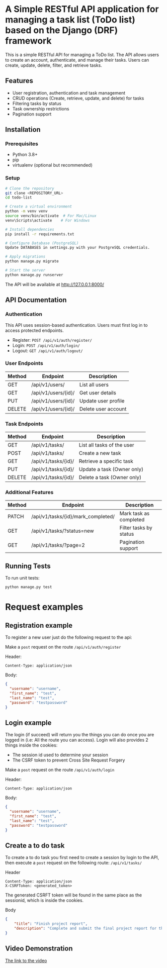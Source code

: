 # A Simple RESTful API application for managing a task list (ToDo list) based on the Django (DRF) framework

This is a simple RESTful API for managing a ToDo list. The API allows users to create an account, authenticate, and manage their tasks. Users can create, update, delete, filter, and retrieve tasks.

## Features
- User registration, authentication and task management
- CRUD operations (Create, retrieve, update, and delete) for tasks
- Filtering tasks by status
- Task ownership restrictions
- Pagination support

## Installation

### Prerequisites
- Python 3.8+
- pip
- virtualenv (optional but recommended)

### Setup
```bash
# Clone the repository
git clone <REPOSITORY_URL>
cd todo-list

# Create a virtual environment
python -m venv venv
source venv/bin/activate  # For Mac/Linux
venv\Scripts\activate    # For Windows

# Install dependencies
pip install -r requirements.txt

# Configure Database (PostgreSQL)
Update DATABASES in settings.py with your PostgreSQL credentials.

# Apply migrations
python manage.py migrate

# Start the server
python manage.py runserver
```
The API will be available at http://127.0.0.1:8000/

## API Documentation

### Authentication
This API uses session-based authentication. Users must first log in to access protected endpoints.
- Register: `POST /api/v1/auth/register/`
- Login: `POST /api/v1/auth/login/` 
- Logout: `GET /api/v1/auth/logout/`

### User Endpoints

| Method       | Endpoint                              | Description         |
| ------------ | ------------------------------------- | ------------------- |
| GET          | /api/v1/users/                        | List all users      |
| GET          | /api/v1/users/{id}/                   | Get user details    |
| PUT          | /api/v1/users/{id}/                   | Update user profile |
| DELETE       | /api/v1/users/{id}/                   | Delete user account |

### Task Endpoints

| Method       | Endpoint                              | Description                    |
| ------------ | ------------------------------------- | ------------------------------ |
| GET          | /api/v1/tasks/                        | List all tasks of the user     |
| POST         | /api/v1/tasks/                        | Create a new task              |
| GET          | /api/v1/tasks/{id}/                   | Retrieve a specific task       |
| PUT          | /api/v1/tasks/{id}/                   | Update a task (Owner only)     |
| DELETE       | /api/v1/tasks/{id}/                   | Delete a task (Owner only)     |

### Additional Features

| Method       | Endpoint                              | Description                    |
| ------------ | ------------------------------------- | ------------------------------ |
| PATCH        | /api/v1/tasks/{id}/mark_completed/    | Mark task as completed         |
| GET          | /api/v1/tasks/?status=new             | Filter tasks by status         |
| GET          | /api/v1/tasks/?page=2                 | Pagination support             |

## Running Tests
To run unit tests:
```bash
python manage.py test
```

# Request examples

## Registration example

To register a new user just do the following request to the api:

Make a `post` request on the route `/api/v1/auth/register`

Header:
```
Content-Type: application/json
```

Body:
```json
{
  "username": "username",
  "first_name": "test",
  "last_name": "test",
  "password": "testpassword"
}

```
## Login example

The login (if succeed) will return you the things you can do once you are logged in (i.e: All the route you can access). Login will also provides 2 things inside the cookies:
- The session id used to determine your session
- The CSRF token to prevent Cross Site Request Forgery

Make a `post` request on the route `/api/v1/auth/login`

Header:
```
Content-Type: application/json
```

Body:
```json
{
  "username": "username",
  "first_name": "test",
  "last_name": "test",
  "password": "testpassword"
}
```

## Create a to do task

To create a to do task you first need to create a session by login to the API, then execute a `post` request on the following route: `/api/v1/tasks/`

Header
```
Content-Type: application/json
X-CSRFToken: <generated_token>
```
The generated CSRFT token will be found in the same place as the sessionid, which is inside the cookies.

Body
```json
{
    "title": "Finish project report",
    "description": "Complete and submit the final project report for the IT course"
}
```

## Video Demonstration
[The link to the video](https://youtu.be/fM3XZ4yrNf4)
